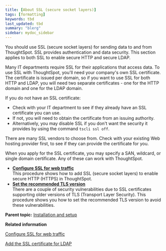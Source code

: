 ```yaml
---
title: [About SSL (secure socket layers)]
tags: [formatting]
keywords: tbd
last_updated: tbd
summary: "blerg"
sidebar: mydoc_sidebar
---
```

You should use SSL \(secure socket layers\) for sending data to and from ThoughtSpot. SSL provides authentication and data security. This section applies to both SSL to enable secure HTTP and secure LDAP.

Many IT departments require SSL for their applications that access data. To use SSL with ThoughtSpot, you'll need your company's own SSL certificate. The certificate is issued per domain, so if you want to use SSL for both HTTP and LDAP, you will need two separate certificates - one for the HTTP domain and one for the LDAP domain.

If you do not have an SSL certificate:

-   Check with your IT department to see if they already have an SSL certificate you can use.
-   If not, you will need to obtain the certificate from an issuing authority.
-   Alternatively, you may disable SSL if you don't want the security it provides by using the command `tscli ssl off`.

There are many SSL vendors to choose from. Check with your existing Web hosting provider first, to see if they can provide the certificate for you.

When you apply for the SSL certificate, you may specify a SAN, wildcard, or single domain certificate. Any of these can work with ThoughtSpot.

-   **[Configure SSL for web traffic](../../admin/setup/configure_SSL.html)**  
This procedure shows how to add SSL \(secure socket layers\) to enable secure HTTP \(HTTPS\) in ThoughtSpot.
-   **[Set the recommended TLS version](../../admin/setup/set_the_recommended_tls_version.html)**  
There are a couple of security vulnerabilities due to SSL certificates supporting older versions of TLS \(Transport Layer Security\). This procedure shows you how to set the recommended TLS version to avoid these vulnerabilities.

**Parent topic:** [Installation and setup](../../admin/setup/intro.html)

**Related information**  


[Configure SSL for web traffic](configure_SSL.html#)

[Add the SSL certificate for LDAP](add_SSL_for_LDAP.html#)

